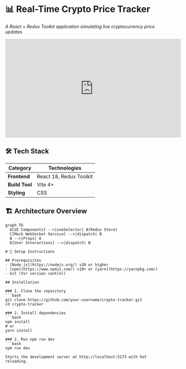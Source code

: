 # 📊 Real-Time Crypto Price Tracker  
*A React + Redux Toolkit application simulating live cryptocurrency price updates*

<iframe width="560" height="315" src="https://www.youtube.com/embed/ukwTpGbrhL8?si=02acHhauEH5nzoQD" title="YouTube video player" frameborder="0" allow="accelerometer; autoplay; clipboard-write; encrypted-media; gyroscope; picture-in-picture; web-share" referrerpolicy="strict-origin-when-cross-origin" allowfullscreen></iframe>

## 🛠️ Tech Stack  
| Category       | Technologies                                                                 |
|----------------|-----------------------------------------------------------------------------|
| **Frontend**   | React 18, Redux Toolkit                     |
| **Build Tool** | Vite 4+                                                                    |
| **Styling**    | CSS                                             |

## 🏗️ Architecture Overview
```mermaid
graph TD
  A[UI Components] -->|useSelector| B(Redux Store)
  C[Mock WebSocket Service] -->|dispatch| B
  B -->|Props| A
  D[User Interactions] -->|dispatch| B

# 🚀 Setup Instructions

## Prerequisites
- [Node.js](https://nodejs.org/) v20 or higher
- [npm](https://www.npmjs.com/) v10+ or [yarn](https://yarnpkg.com/)
- Git (for version control)

## Installation

### 1. Clone the repository
```bash
git clone https://github.com/your-username/crypto-tracker.git
cd crypto-tracker

### 2. Install dependencies
```bash
npm install
# or
yarn install

### 2. Run npm run dev
```bash
npm run dev

Starts the development server at http://localhost:5173 with hot reloading.
